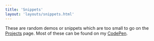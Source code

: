 ```yaml
---
title: 'Snippets'
layout: 'layouts/snippets.html'
---
```

These are random demos or snippets which are too small to go on the [Projects](/projects/) page. Most of these can be found on my [CodePen](https://codepen.io/smzr).
